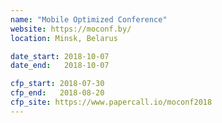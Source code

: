 ```yaml
---
name: "Mobile Optimized Conference"
website: https://moconf.by/
location: Minsk, Belarus

date_start: 2018-10-07
date_end:   2018-10-07

cfp_start: 2018-07-30
cfp_end:   2018-08-20
cfp_site: https://www.papercall.io/moconf2018
---
```

